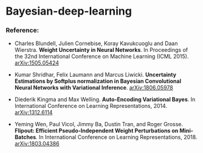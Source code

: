 # Bayesian-deep-learning

### Reference:

* Charles Blundell, Julien Cornebise, Koray Kavukcuoglu and Daan Wierstra. <strong>Weight Uncertainty in Neural Networks</strong>.	In Proceedings of the 32nd International Conference on Machine Learning (ICML 2015). [arXiv:1505.05424](https://arxiv.org/abs/1505.05424)

* Kumar Shridhar, Felix Laumann and Marcus Liwicki. <strong>Uncertainty Estimations by Softplus normalization in Bayesian Convolutional Neural Networks with Variational Inference</strong>. [arXiv:1806.05978](https://arxiv.org/abs/1806.05978)

* Diederik Kingma and Max Welling. <strong>Auto-Encoding Variational Bayes</strong>. In International Conference on Learning Representations, 2014. [arXiv:1312.6114](https://arxiv.org/abs/1312.6114)

* Yeming Wen, Paul Vicol, Jimmy Ba, Dustin Tran, and Roger Grosse. <strong>Flipout: Efficient Pseudo-Independent Weight Perturbations on Mini-Batches</strong>. In International Conference on Learning Representations, 2018. [arXiv:1803.04386](https://arxiv.org/abs/1803.04386)


